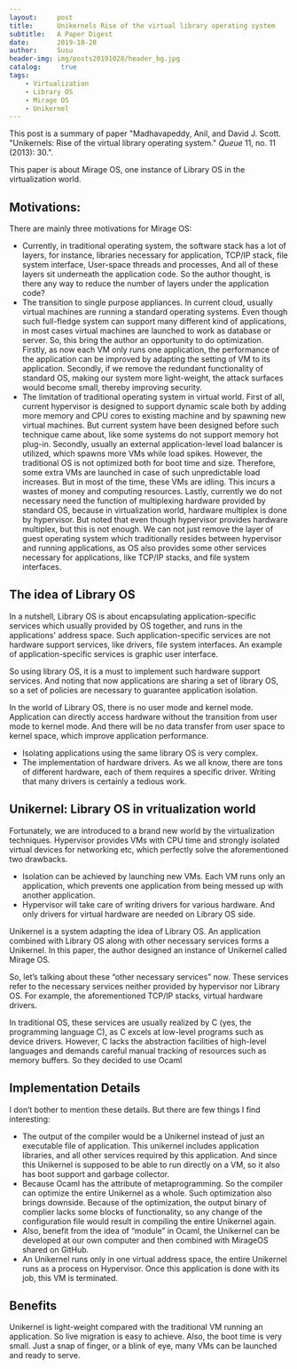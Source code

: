 ```yaml
---
layout:     post
title:      Unikernels Rise of the virtual library operating system
subtitle:   A Paper Digest
date:       2019-10-28
author:     Susu
header-img: img/posts20191028/header_bg.jpg
catalog: 	 true
tags:
    - Virtualization
    - Library OS
    - Mirage OS
    - Unikernel
---
```


This post is a summary of paper "Madhavapeddy, Anil, and David J. Scott. "Unikernels: Rise of the virtual library operating system." _Queue_ 11, no. 11 (2013): 30.".

This paper is about Mirage OS, one instance of Library OS in the virtualization world.

## Motivations:
There are mainly three motivations for Mirage OS:
* Currently, in traditional operating system, the software stack has a lot of layers, for instance, libraries necessary for application, TCP/IP stack, file system interface, User-space threads and processes,   And all of these layers sit underneath the application code.  So the author thought, is there any way to reduce the number of layers under the application code?
* The transition to single purpose appliances.  In current cloud, usually virtual machines are running a standard operating systems.  Even though such full-fledge system can support many different kind of applications, in most cases virtual machines are launched to work as database or server.  So, this bring the author an opportunity to do optimization.  Firstly, as now each VM only runs one application, the performance of the application can be improved by adapting the setting of VM to its application.  Secondly, if we remove the redundant functionality of standard OS, making our system more light-weight, the attack surfaces would become small, thereby improving security.
* The limitation of traditional operating system in virtual world.  First of all, current hypervisor is designed to support dynamic scale both by adding more memory and CPU cores to existing machine and by spawning new virtual machines.  But current system have been designed before such technique came about, like some systems do not support memory hot plug-in.  Secondly, usually an external application-level load balancer is utilized, which spawns more VMs while load spikes. However, the traditional OS is not optimized both for boot time and size.  Therefore, some extra VMs are launched in case of such unpredictable load increases.  But in most of the time, these VMs are idling.  This incurs a wastes of money and computing resources.  Lastly, currently we do not necessary need the function of multiplexing hardware provided by standard OS, because in virtualization world, hardware multiplex is done by hypervisor.   But noted that even though hypervisor provides hardware multiplex, but this is not enough.  We can not just remove the layer of guest operating system which traditionally resides between hypervisor and running applications, as OS also provides some other services necessary for applications, like TCP/IP stacks, and file system interfaces.

## The idea of Library OS
In a nutshell, Library OS is about encapsulating application-specific services which usually provided by OS together, and runs in the applications' address space.  Such application-specific services are not hardware support services, like drivers, file system interfaces.  An example of application-specific services is graphic user interface.  

So using library OS, it is a must to implement such hardware support services.  And noting that now applications are sharing a set of library OS, so a set of policies are necessary to guarantee application isolation.

In the world of Library OS, there is no user mode and kernel mode.  Application can directly access hardware without the transition from user mode to kernel mode.  And there will be no data transfer from user space to kernel space, which improve application performance.

* Isolating applications using the same library OS is very complex.
* The implementation of hardware drivers. As we all know, there are tons of different hardware, each of them requires a specific driver.  Writing that many drivers is certainly a tedious work.

## Unikernel: Library OS in vritualization world

Fortunately, we are introduced to a brand new world by the virtualization techniques.  Hypervisor provides VMs with CPU time and strongly isolated virtual devices for networking etc, which perfectly solve the aforementioned two drawbacks.
* Isolation can be achieved by launching new VMs.  Each VM  runs only an application, which prevents one application from being messed up with another application.
* Hypervisor will take care of writing drivers for various hardware. And only drivers for virtual hardware are needed on Library OS side.

Unikernel is a system adapting the idea of Library OS.  An application combined with Library OS along with other necessary services forms a Unikernel.  In this paper, the author designed an instance of Unikernel called Mirage OS. 

So, let’s talking about these “other necessary services” now.  These services refer to the necessary services neither provided by hypervisor nor Library OS.  For example, the aforementioned TCP/IP stacks, virtual hardware drivers.  

In traditional OS, these services are usually realized by C (yes, the programming language C), as C excels at low-level programs such as device drivers.   However, C lacks the abstraction facilities of high-level languages and demands careful manual tracking of resources such as memory buffers.  So they decided to use Ocaml

## Implementation Details
I don’t bother to mention these details.
But there are few things I find interesting:
* The output of the compiler would be a Unikernel instead of just an executable file of application.  This unikernel includes application libraries, and all other services required by this application.  And since this Unikernel is supposed to be able to run directly on a VM, so it also has boot support and garbage collector.
* Because Ocaml has the attribute of metaprogramming.  So the compiler can optimize the entire Unikernel as a whole.  Such optimization also brings downside.  Because of the optimization, the output binary of complier lacks some blocks of functionality, so any change of the configuration file would result in compiling the entire Unikernel again. 
* Also, benefit from the idea of “module” in Ocaml, the Unikernel can be developed at our own computer and then combined with MirageOS shared on GitHub.
* An Unikernel runs only in one virtual address space, the entire Unikernel runs as a process on Hypervisor.  Once this application is done with its job, this VM is terminated.

## Benefits
Unikernel is light-weight compared with the traditional VM running an application.  So live migration is easy to achieve.  Also, the boot time is very small.  Just a snap of finger, or a blink of eye, many VMs can be launched and ready to serve.
